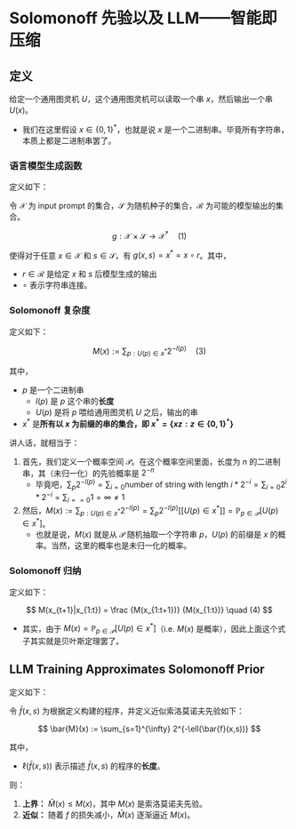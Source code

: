 # Solomonoff 先验以及 LLM——智能即压缩

## 定义

给定一个通用图灵机 $U$，这个通用图灵机可以读取一个串 $x$，然后输出一个串 $U(x)$。

- 我们在这里假设 $x \in \{0, 1\}^\ast$，也就是说 $x$ 是一个二进制串。毕竟所有字符串，本质上都是二进制串罢了。

### 语言模型生成函数

定义如下：

令 $\mathcal{X}$ 为 input prompt 的集合，$\mathcal{S}$ 为随机种子的集合，$\mathcal{R}$ 为可能的模型输出的集合。

$$
g : \mathcal{X} \times \mathcal{S} \to \mathcal{X}^* \quad (1)
$$

使得对于任意 $x \in \mathcal{X}$ 和 $s \in \mathcal{S}$，有 $g(x,s) = x^* = x \circ r$。其中，

- $r \in \mathcal{R}$ 是给定 $x$ 和 $s$ 后模型生成的输出
- $\circ$ 表示字符串连接。

### Solomonoff 复杂度

定义如下：

$$
M(x) := \sum_{p: U(p) \in x^\ast} 2^{-l(p)} \quad (3)
$$

其中，

- $p$ 是一个二进制串
	- $l(p)$ 是 $p$ 这个串的**长度**
	- $U(p)$ 是将 $p$ 喂给通用图灵机 $U$ 之后，输出的串
- $x^\ast$ 是**所有以 $x$ 为前缀的串的集合，即 $x^\ast = \{xz: z \in \{0, 1\}^\ast \}$**

讲人话，就相当于：

1. 首先，我们定义一个概率空间 $\mathcal P$。在这个概率空间里面，长度为 $n$ 的二进制串，其（未归一化）的先验概率是 $2^{-n}$
	- 毕竟吧，$\sum_{p} 2^{-l(p)} = \sum_{i = 0} \text{number of string with length } i * 2^{-i} = \sum_{i = 0} 2^i * 2^{-i} = \sum_{i= = 0} 1 = \infty \neq 1$
2. 然后，$M(x) := \sum_{p: U(p) \in x^\ast} 2^{-l(p)} = \sum_{p} 2^{-l(p)} [[U(p) \in x^\ast]] = \mathbb P_{p \in \mathcal P}[U(p) \in x^\ast]$。
	- 也就是说，$M(x)$ 就是从 $\mathcal P$ 随机抽取一个字符串 $p$，$U(p)$ 的前缀是 $x$ 的概率。当然，这里的概率也是未归一化的概率。

### Solomonoff 归纳

定义如下：

$$
M(x_{t+1}|x_{1:t}) = \frac {M(x_{1:t+1})} {M(x_{1:t})} \quad (4)
$$

- 其实，由于 $M(x) = \mathbb P_{p \in \mathcal P}[U(p) \in x^\ast]$（i.e. $M(x)$ 是概率），因此上面这个式子其实就是贝叶斯定理罢了。

## LLM Training Approximates Solomonoff Prior

定义如下：

令 $\bar{f}(x, s)$ 为根据定义构建的程序，并定义近似索洛莫诺夫先验如下：

$$
\bar{M}(x) := \sum_{s=1}^{\infty} 2^{-\ell(\bar{f}(x,s))}
$$

其中，

- $\ell(\bar{f}(x, s))$ 表示描述 $\bar{f}(x, s)$ 的程序的**长度**。

则：

1.  **上界：** $\bar{M}(x) \leq M(x)$，其中 $M(x)$ 是索洛莫诺夫先验。
2.  **近似：** 随着 $f$ 的损失减小，$\bar{M}(x)$ 逐渐逼近 $M(x)$。